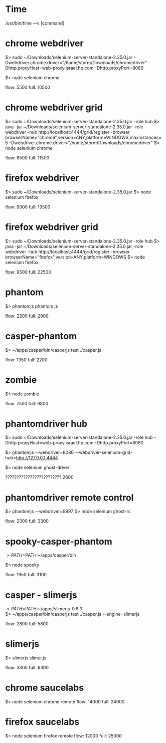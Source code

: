 Time
====

/usr/bin/time --v [command]



chrome webdriver
================
$> sudo ~/Downloads/selenium-server-standalone-2.35.0.jar -Dwebdriver.chrome.driver="/home/storm/Downloads/chromedriver" -Dhttp.proxyHost=web-proxy.israel.hp.com -Dhttp.proxyPort=8080

$> node selenium chrome

flow: 5500
full: 10500


chrome webdriver grid
=====================
$> sudo ~/Downloads/selenium-server-standalone-2.35.0.jar -role hub
$> java -jar ~/Downloads/selenium-server-standalone-2.35.0.jar -role webdriver -hub http://localhost:4444/grid/register -browser browserName="chrome",version=ANY,platform=WINDOWS,maxInstances=5 -Dwebdriver.chrome.driver="/home/storm/Downloads/chromedriver"
$> node selenium chrome

flow: 6500
full: 11500


firefox webdriver
================
$> sudo ~/Downloads/selenium-server-standalone-2.35.0.jar
$> node selenium firefox

flow: 9900
full: 19500

firefox webdriver grid
=====================
$> sudo ~/Downloads/selenium-server-standalone-2.35.0.jar -role hub
$> java -jar ~/Downloads/selenium-server-standalone-2.35.0.jar -role webdriver -hub http://localhost:4444/grid/register -browser browserName="firefox",version=ANY,platform=WINDOWS
$> node selenium firefox

flow: 9500
full: 22500

phantom
=======
$> phantomjs phantom.js

flow: 2200
full: 2900


casper-phantom
==============
$> ~/apps/casper/bin/casperjs test ./casper.js

flow: 1350
full: 2200



zombie
======
$> node zombie

flow: 7500
full: 9800



phantomdriver hub
=================
$> sudo ~/Downloads/selenium-server-standalone-2.35.0.jar -role hub -Dhttp.proxyHost=web-proxy.israel.hp.com -Dhttp.proxyPort=8080

$> phantomjs --webdriver=8080 --webdriver-selenium-grid-hub=http://127.0.0.1:4444

$> node selenium ghost-driver

?????????????????????????
2600

 
phantomdriver remote control
============================
$> phantomjs --webdriver=9997
$> node selenium ghost-rc

flow: 2300
full: 3300



spooky-casper-phantom
======================
$> PATH=$PATH:~/apps/casper/bin

$> node spooky

flow: 1950
full: 3100



casper - slimerjs
=================
$> PATH=$PATH:~/apps/slimerjs-0.8.3  
$> ~/apps/casper/bin/casperjs test ./casper.js --engine=slimerjs

flow: 2800
full: 5800


slimerjs
=========
$> slimerjs slimer.js

flow: 3300
full: 6300

chrome saucelabs
=================
$> node selenium chrome remote
flow: 14000
full: 24000

firefox saucelabs
=================
$> node selenium firefox remote
flow: 12000
full: 25000
